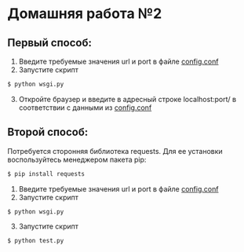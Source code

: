 Домашняя работа №2
========================
Первый способ:
--------------------------
1. Введите требуемые значения url и port в файле [config.conf](./config.conf)
2. Запустите скрипт
```bash
$ python wsgi.py
```
3. Откройте браузер и введите в адресный строке localhost:port/ в соответствии с данными из [config.conf](./config.conf)

Второй способ:
--------------------------
Потребуется сторонняя библиотека requests. Для ее установки воспользуйтесь менеджером пакета pip:
```bash
$ pip install requests
```
1. Введите требуемые значения url и port в файле [config.conf](./config.conf)
2. Запустите скрипт
```bash
$ python wsgi.py
```
3. Запустите скрипт
```bash
$ python test.py
```
